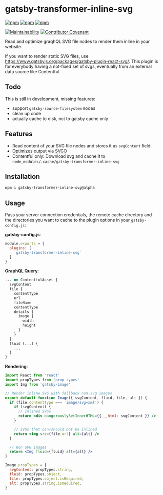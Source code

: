 # gatsby-transformer-inline-svg

[![npm](https://img.shields.io/npm/v/gatsby-transformer-inline-svg.svg?label=npm@latest)](https://www.npmjs.com/package/gatsby-transformer-inline-svg)
[![npm](https://img.shields.io/npm/v/gatsby-transformer-inline-svg/canary.svg)](https://www.npmjs.com/package/gatsby-transformer-inline-svg)
[![npm](https://img.shields.io/npm/dm/gatsby-transformer-inline-svg.svg)](https://www.npmjs.com/package/gatsby-transformer-inline-svg)

[![Maintainability](https://api.codeclimate.com/v1/badges/fc81fa5e535561c0a6ff/maintainability)](https://codeclimate.com/github/axe312ger/gatsby-transformer-inline-svg/maintainability)
[![Contributor Covenant](https://img.shields.io/badge/Contributor%20Covenant-v1.4%20adopted-ff69b4.svg)](CODE_OF_CONDUCT.md)

Read and optimize graqhQL SVG file nodes to render them inline in your website.

If you want to render static SVG files, use https://www.gatsbyjs.org/packages/gatsby-plugin-react-svg/. This plugin is for everybody having a not-fixed set of svgs, eventually from an external data source like Contentful.


## Todo

This is still in development, missing features:

* support `gatsby-source-filesystem` nodes
* clean up code
* actually cache to disk, not to gatsby cache only

## Features

* Read content of your SVG file nodes and stores it as `svgContent` field.
* Optimizes output via [SVGO](https://github.com/svg/svgo)
* Contentful only: Download svg and cache it to `node_modules/.cache/gatsby-transformer-inline-svg`

## Installation

```sh
npm i gatsby-transformer-inline-svg@alpha
```

## Usage

Pass your server connection credentials, the remote cache directory and the directories you want to cache to the plugin options in your `gatsby-config.js`:

**gatsby-config.js**:

```js
module.exports = {
  plugins: [
    `gatsby-transformer-inline-svg`
  ]
}
```


**GraphQL Query**:
```graphql
... on ContentfulAsset {
  svgContent
  file {
    contentType
    url
    fileName
    contentType
    details {
      image {
        width
        height
      }
    }
  }
  fluid (...) {
    ...
  }
}
```



**Rendering**:
```jsx
import React from 'react'
import propTypes from 'prop-types'
import Img from 'gatsby-image'

// Render inline SVG with fallback non-svg images
export default function Image({ svgContent, fluid, file, alt }) {
  if (file.contentType === 'image/svg+xml') {
    if (svgContent) {
      // Inlined SVGs
      return <div dangerouslySetInnerHTML={{ __html: svgContent }} />
    }

    // SVGs that can/should not be inlined
    return <img src={file.url} alt={alt} />
  }

  // Non SVG images
  return <Img fluid={fluid} alt={alt} />
}

Image.propTypes = {
  svgContent: propTypes.string,
  fluid: propTypes.object,
  file: propTypes.object.isRequired,
  alt: propTypes.string.isRequired,
}
```
